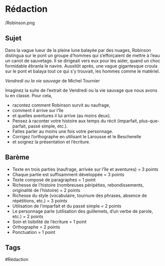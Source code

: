 # Rédaction

/Robinson.png

## Sujet

Dans la vague lueur de la pleine lune balayée par des nuages, Robinson distingua sur le pont un groupe d’hommes qui s’efforçaient de mettre à l’eau un canot de sauvetage. Il se dirigeait vers eux pour les aider, quand un choc formidable ébranla le navire. Aussitôt après, une vague gigantesque croula sur le pont et balaya tout ce qui s’y trouvait, les hommes comme le matériel.

*Vendredi ou la vie sauvage* de Michel Tournier

Imaginez la suite de l’extrait de Vendredi ou la vie sauvage que nous avons lu en classe. Pour cela,

- racontez comment Robinson survit au naufrage,
- comment il arrive sur l’île
- et quelles aventures il lui arrive (au moins deux).
- Pensez à raconter votre histoire aux temps du récit (imparfait, plus-que-parfait, passé simple, etc.).
- Faites parler au moins une fois votre personnage.
- Corrigez l’orthographe en utilisant le Larousse et le Bescherelle
- et soignez la présentation et l’écriture.

## Barème

- Texte en trois parties (naufrage, arrivée sur l’île et aventures) = 3 points
- Chaque partie est suffisamment développée = 3 points
- Texte composé de paragraphes = 1 point
- Richesse de l’histoire (nombreuses péripéties, rebondissements, originalité de l’histoire) = 2 points
- Richesse du style (vocabulaire, tournure des phrases, absence de répétitions, etc.) = 3 points
- Utilisation de l’imparfait et du passé simple = 2 points
- Le personnage parle (utilisation des guillemets, d’un verbe de parole, etc.) = 2 points
- Soin et lisibilité de l’écriture = 1 point
- Orthographe = 2 points
- Ponctuation = 1 point

## Tags

#Rédaction